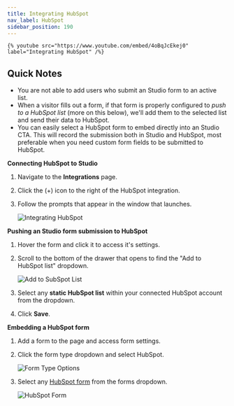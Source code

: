 ```yaml
---
title: Integrating HubSpot
nav_label: HubSpot
sidebar_position: 190
---
```


    {% youtube src="https://www.youtube.com/embed/4oBqJcEkej0" label="Integrating HubSpot" /%}

## Quick Notes

+ You are not able to add users who submit an Studio form to an active list.
+ When a visitor fills out a form, if that form is properly configured to *push to a HubSpot list* (more on this below),
  we'll add them to the selected list and send their data to HubSpot.
+ You can easily select a HubSpot form to embed directly into an Studio CTA. This will record the submission both in
  Studio and HubSpot, most preferable when you need custom form fields to be submitted to HubSpot.

**Connecting HubSpot to Studio**

1. Navigate to the **Integrations** page.
2. Click the (+) icon to the right of the HubSpot integration.
3. Follow the prompts that appear in the window that launches.

   ![Integrating HubSpot](/assets/studio/Hubspot_1.png)

**Pushing an Studio form submission to HubSpot**

1. Hover the form and click it to access it's settings.
2. Scroll to the bottom of the drawer that opens to find the "Add to HubSpot list" dropdown.

   ![Add to SubSpot List](/assets/studio/Editing_The_Capital_Network_Start-up_Package_2021-02-02_at_10.40.48_AM.jpg)

3. Select any **static HubSpot list** within your connected HubSpot account from the dropdown.
4. Click **Save**.

**Embedding a HubSpot form**

1. Add a form to the page and access form settings.
2. Click the form type dropdown and select HubSpot.

   ![Form Type Options](/assets/studio/Editing_The_Capital_Network_Start-up_Package_2021-02-02_at_10.45.39_AM.jpg)

3. Select any [HubSpot form](https://knowledge.hubspot.com/forms/create-forms) from the forms dropdown.

   ![HubSpot Form](/assets/studio/Editing_The_Capital_Network_Start-up_Package_2021-02-02_at_10.47.34_AM.jpg)




